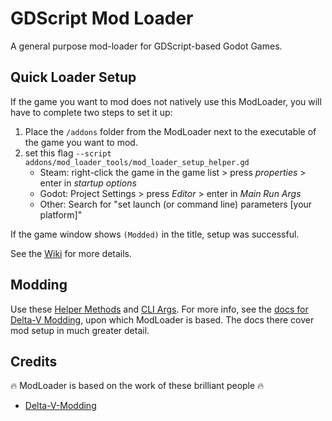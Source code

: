# GDScript Mod Loader

A general purpose mod-loader for GDScript-based Godot Games.

## Quick Loader Setup

If the game you want to mod does not natively use this ModLoader, you will have to complete two steps to set it up:
1. Place the `/addons` folder from the ModLoader next to the executable of the game you want to mod.
2. set this flag `--script addons/mod_loader_tools/mod_loader_setup_helper.gd`
   - Steam: right-click the game in the game list > press *properties* > enter in *startup options* 
   - Godot: Project Settings > press *Editor* > enter in *Main Run Args*
   - Other: Search for "set launch (or command line) parameters [your platform]"

If the game window shows `(Modded)` in the title, setup was successful.

See the [Wiki](https://github.com/GodotModding/godot-mod-loader/wiki) for more details. 

## Modding

Use these [Helper Methods](https://github.com/GodotModding/godot-mod-loader/wiki/Helper-Methods) and
[CLI Args](https://github.com/GodotModding/godot-mod-loader/wiki/CLI-Args).
For more info, see the [docs for Delta-V Modding](https://gitlab.com/Delta-V-Modding/Mods/-/blob/main/MODDING.md), upon which ModLoader is based. The docs there cover mod setup in much greater detail.

## Credits

🔥 ModLoader is based on the work of these brilliant people 🔥

- [Delta-V-Modding](https://gitlab.com/Delta-V-Modding/Mods)
